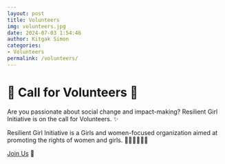 ```yaml
---
layout: post
title: Volunteers
img: volunteers.jpg
date: 2024-07-03 1:54:46
author: Kitgak Simon
categories:
- Volunteers
permalink: /volunteers/
---
```

# 🌟 Call for Volunteers 🌟

Are you passionate about social change and impact-making? Resilient Girl Initiative is on the call for Volunteers. ✨

Resilient Girl Initiative is a Girls and women-focused organization aimed at promoting the rights of women and girls. 👩‍🦰👩‍🎓👩‍🏫

[Join Us](https://docs.google.com/forms/d/e/1FAIpQLSeuKooxwoReRa-PuaWa1Xs30-wIGri4b91ogThgscapXwAYKQ/viewform) 📝
